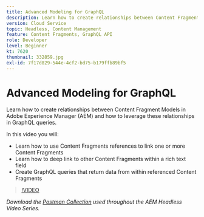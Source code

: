 ```yaml
---
title: Advanced Modeling for GraphQL
description: Learn how to create relationships between Content Fragment Models in Adobe Experience Manager (AEM) and how to leverage these relationships in GraphQL queries.
version: Cloud Service
topic: Headless, Content Management
feature: Content Fragments, GraphQL API
role: Developer
level: Beginner
kt: 7620
thumbnail: 332859.jpg
exl-id: 7f17d829-544e-4cf2-bd75-b179ffb89bf5
---
```

# Advanced Modeling for GraphQL

Learn how to create relationships between Content Fragment Models in Adobe Experience Manager (AEM) and how to leverage these relationships in GraphQL queries.

In this video you will:

+ Learn how to use Content Fragments references to link one or more Content Fragments
+ Learn how to deep link to other Content Fragments within a rich text field
+ Create GraphQL queries that return data from within referenced Content Fragments

>[!VIDEO](https://video.tv.adobe.com/v/332859/?quality=12&learn=on)

_Download the [Postman Collection](./assets/aem-headless-video-series.postman_collection.json) used throughout the AEM Headless Video Series._
